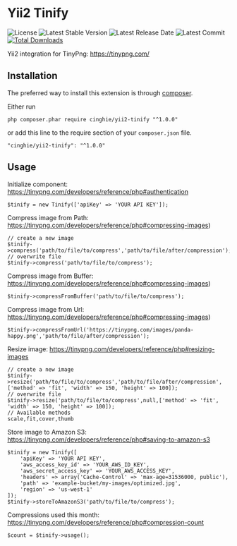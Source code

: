 # Yii2 Tinify

![License](https://img.shields.io/packagist/l/cinghie/yii2-tinify.svg)
![Latest Stable Version](https://img.shields.io/github/release/cinghie/yii2-tinify.svg)
![Latest Release Date](https://img.shields.io/github/release-date/cinghie/yii2-tinify.svg)
![Latest Commit](https://img.shields.io/github/last-commit/cinghie/yii2-tinify.svg)
[![Total Downloads](https://img.shields.io/packagist/dt/cinghie/yii2-tinify.svg)](https://packagist.org/packages/cinghie/yii2-tinify)

Yii2 integration for TinyPng: https://tinypng.com/

Installation
-----------------

The preferred way to install this extension is through [composer](http://getcomposer.org/download/).

Either run

```
php composer.phar require cinghie/yii2-tinify "^1.0.0"
```

or add this line to the require section of your `composer.json` file.

```
"cinghie/yii2-tinify": "^1.0.0"
```

Usage
-----------------

Initialize component: https://tinypng.com/developers/reference/php#authentication

```
$tinify = new Tinify(['apiKey' => 'YOUR API KEY']);
```

Compress image from Path: https://tinypng.com/developers/reference/php#compressing-images)

```
// create a new image
$tinify->compress('path/to/file/to/compress','path/to/file/after/compression');
// overwrite file
$tinify->compress('path/to/file/to/compress');
```

Compress image from Buffer: https://tinypng.com/developers/reference/php#compressing-images)

```
$tinify->compressFromBuffer('path/to/file/to/compress');
```

Compress image from Url: https://tinypng.com/developers/reference/php#compressing-images)

```
$tinify->compressFromUrl('https://tinypng.com/images/panda-happy.png','path/to/file/after/compression');
```

Resize image: https://tinypng.com/developers/reference/php#resizing-images

```
// create a new image
$tinify->resize('path/to/file/to/compress','path/to/file/after/compression',['method' => 'fit', 'width' => 150, 'height' => 100]);
// overwrite file
$tinify->resize('path/to/file/to/compress',null,['method' => 'fit', 'width' => 150, 'height' => 100]);
// Available methods
scale,fit,cover,thumb
```

Store image to Amazon S3: https://tinypng.com/developers/reference/php#saving-to-amazon-s3

```
$tinify = new Tinify([  
	'apiKey' => 'YOUR API KEY',  
	'aws_access_key_id' => 'YOUR_AWS_ID_KEY',  
	'aws_secret_access_key' => 'YOUR_AWS_ACCESS_KEY', 
	'headers' => array('Cache-Control' => 'max-age=31536000, public'),  
    'path' => 'example-bucket/my-images/optimized.jpg', 
	'region' => 'us-west-1'
]);
$tinify->storeToAmazonS3('path/to/file/to/compress');
```

Compressions used this month: https://tinypng.com/developers/reference/php#compression-count

```
$count = $tinify->usage();
```
